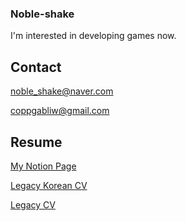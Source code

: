 ### Noble-shake

I'm interested in developing games now.



## Contact 

<noble_shake@naver.com>

<coppgabliw@gmail.com>


## Resume

[My Notion Page](https://dent-blade-b4d.notion.site/Game-Dev-Experience-cc4bb9ae382747c985c0d669dd2da58a)

[Legacy Korean CV](https://docs.google.com/document/d/1dH8tbvfDp6UUk_qtbqNew4UpVuEvBzT5imXvd3bcAtE/edit?usp=sharing)

[Legacy CV](https://docs.google.com/document/d/1ZocydmRNVA2l6dSVJHKKaaWxM1mWd3z89tDhLVNfMdw/edit?usp=sharing)
